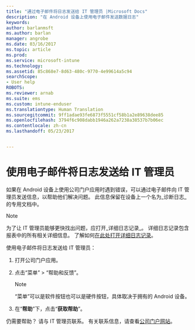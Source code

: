 ```yaml
---
title: "通过电子邮件将日志发送给 IT 管理员 |Microsoft Docs"
description: "在 Android 设备上使用电子邮件发送数据日志"
keywords: 
author: barlanmsft
ms.author: barlan
manager: angrobe
ms.date: 03/16/2017
ms.topic: article
ms.prod: 
ms.service: microsoft-intune
ms.technology: 
ms.assetid: 85c868e7-8d63-480c-9770-4e99614a5c94
searchScope:
- User help
ROBOTS: 
ms.reviewer: arnab
ms.suite: ems
ms.custom: intune-enduser
ms.translationtype: Human Translation
ms.sourcegitcommit: 9ff1adae93fe6873f5551cf58b1a2e89638dee85
ms.openlocfilehash: 3794f6c908dabb1946a262a7238a38537b7b06ec
ms.contentlocale: zh-cn
ms.lasthandoff: 05/23/2017


---
```



# <a name="send-logs-to-your-it-admin-using-email"></a>使用电子邮件将日志发送给 IT 管理员

如果在 Android 设备上使用公司门户应用时遇到错误，可以通过电子邮件向 IT 管理员发送信息，以帮助他们解决问题。 此信息保留在设备上一个名为_诊断日志_的专用文档中。

> [!Note]
> 为了让 IT 管理员能够更快找出问题，应打开_详细日志记录_。 详细日志记录包含报表中的所有相关详细信息。 了解如何[在此处打开详细日志记录](use-verbose-logging-to-help-your-it-administrator-fix-device-issues-android.md)。

使用电子邮件将日志发送给 IT 管理员：

1.  打开公司门户应用。

2.  点击“菜单” >  “帮助和反馈”。

    > [!NOTE]
    > “菜单”可以是软件按钮也可以是硬件按钮，具体取决于拥有的 Android 设备。

3.  在“**帮助**”下，点击“**获取帮助**”。

仍需要帮助？ 请与 IT 管理员联系。 有关联系信息，请查看[公司门户网站](http://portal.manage.microsoft.com)。

